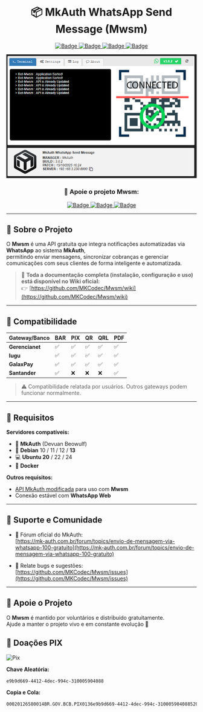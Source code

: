<h1 align="center">📦 MkAuth WhatsApp Send Message (Mwsm)</h1>

<p align="center">
  <a href="javascript:void(0)">
    <img src="https://img.shields.io/badge/Build-3.0.4-blue?style=for-the-badge" alt="Badge">
  </a>
  <a href="javascript:void(0)">
    <img src="https://img.shields.io/badge/Update-19%2F10%2F2025%2013:50-green?style=for-the-badge" alt="Badge">
  </a>
  <a href="https://github.com/MKCodec/Mwsm">
    <img src="https://img.shields.io/github/stars/MKCodec/Mwsm?style=for-the-badge" alt="Badge">
  </a>
  <a href="https://github.com/MKCodec/Mwsm/issues">
    <img src="https://img.shields.io/github/issues/MKCodec/Mwsm?style=for-the-badge" alt="Badge">
  </a>
</p>

<p align="center">
  <img src="https://raw.githubusercontent.com/MKCodec/Mwsm/main/img/Mwsm.png" width="600" alt="Mwsm Dashboard"/>
</p>

<h3 align="center">💖 Apoie o projeto Mwsm:</h3>
<p align="center">
          <a href="https://github.com/sponsors/MKCodec" target="_blank">
          <img src="https://img.shields.io/github/sponsors/MKCodec?label=Sponsors&logo=github&style=for-the-badge" alt="Badge">
          </a>
          <a href="https://ko-fi.com/mkcodec" target="_blank">
          <img src="https://img.shields.io/badge/Ko--fi-5-FF5E5B?logo=ko-fi&logoColor=white&style=for-the-badge" alt="Badge">
          </a>
          <a href="https://mkcodec.github.io/Mwsm/pix.html" target="_blank">
          <img src="https://img.shields.io/badge/PIX-Doar-32CD32?logo=pix&logoColor=white&style=for-the-badge" alt="Badge">
          </a>
</p>

---

## 🧠 Sobre o Projeto

O **Mwsm** é uma API gratuita que integra notificações automatizadas via **WhatsApp** ao sistema **MkAuth**,  
permitindo enviar mensagens, sincronizar cobranças e gerenciar comunicações com seus clientes de forma inteligente e automatizada.

> 🔗 **Toda a documentação completa (instalação, configuração e uso) está disponível no Wiki oficial:**  
> 👉 [https://github.com/MKCodec/Mwsm/wiki](https://github.com/MKCodec/Mwsm/wiki)

---

## 🧩 Compatibilidade

| Gateway/Banco | BAR | PIX | QR | QRL | PDF |
| -------------- | --- | --- | -- | --- | --- |
| **Gerencianet** | ✅ | ✅ | ✅ | ✅ | ✅ |
| **Iugu**        | ✅ | ✅ | ✅ | ✅ | ✅ |
| **GalaxPay**    | ✅ | ✅ | ✅ | ✅ | ✅ |
| **Santander**   | ✅ | ❌ | ❌ | ❌ | ✅ |

> ⚠️ Compatibilidade relatada por usuários. Outros gateways podem funcionar normalmente.

---

## 🧠 Requisitos

**Servidores compatíveis:**
- 🧩 **MkAuth** (Devuan Beowulf)
- 🐧 **Debian** 10 / 11 / 12 / **13**
- 💻 **Ubuntu 20** / 22 / 24
- 🐋 **Docker**  

**Outros requisitos:**
- [API MkAuth modificada](https://github.com/MKCodec/MkAuth-API) para uso com **Mwsm**
- Conexão estável com **WhatsApp Web**


---

## 💬 Suporte e Comunidade

- 🧩 Fórum oficial do MkAuth:  
  [https://mk-auth.com.br/forum/topics/envio-de-mensagem-via-whatsapp-100-gratuito](https://mk-auth.com.br/forum/topics/envio-de-mensagem-via-whatsapp-100-gratuito)

- 🐞 Relate bugs e sugestões:  
  [https://github.com/MKCodec/Mwsm/issues](https://github.com/MKCodec/Mwsm/issues)

---

## 💖 Apoie o Projeto

O **Mwsm** é mantido por voluntários e distribuído gratuitamente.  
Ajude a manter o projeto vivo e em constante evolução 💪

## 💸 Doações PIX

![Pix](https://github.com/user-attachments/assets/53092d48-c31b-430b-bc10-68ba5b43f7c2)

**Chave Aleatória:**
```sh
e9b9d669-4412-4dec-994c-310005904088
```

**Copia e Cola:**  
```sh
00020126580014BR.GOV.BCB.PIX0136e9b9d669-4412-4dec-994c-3100059040885204000053039865802BR5924CLEBER FERREIRA DE SOUZA6007CARUARU62070503***63045854
```
